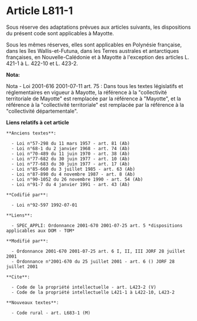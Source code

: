 # Article L811-1

Sous réserve des adaptations prévues aux articles suivants, les dispositions du présent code sont applicables à Mayotte.

Sous les mêmes réserves, elles sont applicables en Polynésie française, dans les îles Wallis-et-Futuna, dans les Terres
australes et antarctiques françaises, en Nouvelle-Calédonie et à Mayotte à l'exception des articles L. 421-1 à L. 422-10 et
L. 423-2.

**Nota:**

Nota - Loi 2001-616 2001-07-11 art. 75 : Dans tous les textes législatifs et réglementaires en vigueur à Mayotte, la
référence à la "collectivité territoriale de Mayotte" est remplacée par la référence à "Mayotte", et la référence à la
"collectivité territoriale" est remplacée par la référence à la "collectivité départementale".

**Liens relatifs à cet article**

	**Anciens textes**:

	  - Loi n°57-298 du 11 mars 1957 - art. 81 (Ab)
	  - Loi n°68-1 du 2 janvier 1968 - art. 74 (Ab)
	  - Loi n°70-489 du 11 juin 1970 - art. 38 (Ab)
	  - Loi n°77-682 du 30 juin 1977 - art. 10 (Ab)
	  - Loi n°77-683 du 30 juin 1977 - art. 17 (Ab)
	  - Loi n°85-660 du 3 juillet 1985 - art. 63 (Ab)
	  - Loi n°87-890 du 4 novembre 1987 - art. 8 (Ab)
	  - Loi n°90-1052 du 26 novembre 1990 - art. 54 (Ab)
	  - Loi n°91-7 du 4 janvier 1991 - art. 43 (Ab)

	**Codifié par**:

	  - Loi n°92-597 1992-07-01

	**Liens**:

	  - SPEC_APPLI: Ordonnance 2001-670 2001-07-25 art. 5 *dispositions applicables aux DOM - TOM*

	**Modifié par**:

	  - Ordonnance 2001-670 2001-07-25 art. 6 I, II, III JORF 28 juillet 2001
	  - Ordonnance n°2001-670 du 25 juillet 2001 - art. 6 () JORF 28 juillet 2001

	**Cite**:

	  - Code de la propriété intellectuelle - art. L423-2 (V)
	  - Code de la propriété intellectuelle L421-1 à L422-10, L423-2

	**Nouveaux textes**:

	  - Code rural - art. L683-1 (M)
